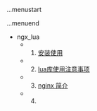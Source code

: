 ...menustart


...menuend



 - ngx_lua
 	- 1. [安装使用](https://github.com/mebusy/notes/blob/master/dev_notes/ngx_lua/installation.md)
 	- 2. [lua库使用注意事项](https://github.com/mebusy/notes/blob/master/dev_notes/ngx_lua/lua%E5%BA%93%E4%BD%BF%E7%94%A8%E6%B3%A8%E6%84%8F%E4%BA%8B%E9%A1%B9.md)
 	- 3. [nginx 简介](https://github.com/mebusy/notes/blob/master/dev_notes/ngx_lua/nginx%E7%AE%80%E4%BB%8B.md)
 	- 4. 